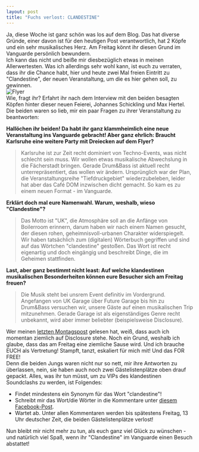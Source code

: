 ```yaml
---
layout: post
title: "Fuchs verlost: CLANDESTINE"
---
```


Ja, diese Woche ist ganz schön was los auf dem Blog. Das hat diverse Gründe, einer davon ist für den heutigen Post verantwortlich, hat 2 Köpfe und ein sehr musikalisches Herz. Am Freitag könnt ihr diesen Grund im Vanguarde persönlich bewundern.  
Ich kann das nicht und beiße mir diesbezüglich etwas in meinen Allerwertesten. Was ich allerdings sehr wohl kann, ist euch zu verraten, dass ihr die Chance habt, hier und heute zwei Mal freien Eintritt zu "Clandestine", der neuen Veranstaltung, um die es hier gehen soll, zu gewinnen.   
![Flyer](https://farm6.staticflickr.com/5573/14316568519_93dd2880c6_c.jpg)  
Wie, fragt ihr? Erfahrt ihr nach dem Interview mit den beiden besagten Köpfen hinter dieser neuen Feierei, Johannes Schickling und Max Hertel. Die beiden waren so lieb, mir ein paar Fragen zu ihrer Veranstaltung zu beantworten:  

**Hallöchen ihr beiden! Da habt ihr ganz klammheimlich eine neue Veranstaltung ins Vanguarde gebracht! Aber ganz ehrlich: Braucht Karlsruhe eine weitere Party mit Dreiecken auf dem Flyer?**

> Karlsruhe ist zur Zeit recht dominiert von Techno-Events, was nicht schlecht sein muss. Wir wollen etwas musikalische Abwechslung in die Fächerstadt bringen. Gerade Drum&Bass ist aktuell recht unterrepräsentiert, das wollen wir ändern. Ursprünglich war der Plan, die Veranstaltungsreihe "Tiefdruckgebiet" wiederzubeleben, leider hat aber das Café DOM inzwischen dicht gemacht. So kam es zu einem neuen Format - im Vanguarde.

**Erklärt doch mal eure Namenwahl. Warum, weshalb, wieso "Clandestine"?**

> Das Motto ist "UK", die Atmosphäre soll an die Anfänge von Boilerroom erinnern, darum haben wir nach einem Namen gesucht, der diesen rohen, geheimnisvoll-urbanen Charakter widerspiegelt. Wir haben tatsächlich zum (digitalen) Wörterbuch gegriffen und sind auf das Wörtchen "clandestine" gestoßen. Das Wort ist recht eigenartig und doch eingängig und beschreibt Dinge, die im Geheimen stattfinden.

**Last, aber ganz bestimmt nicht least: Auf welche klandestinen musikalischen Besonderheiten können eure Besucher sich am Freitag freuen?**

> Die Musik steht bei unsrem Event definitiv im Vordergrund. Angefangen von UK Garage über Future Garage bis hin zu Drum&Bass versuchen wir, unsere Gäste auf einen musikalischen Trip mitzunehmen. Gerade Garage ist als eigenständiges Genre recht unbekannt, wird aber immer beliebter (beispielsweise Disclosure).  

Wer meinen [letzten Montagspost](http://fuchsgehtum.de/fuchsohrwurm-neue-lieben-new-loves/) gelesen hat, weiß, dass auch ich momentan ziemlich auf Disclosure stehe. Noch ein Grund, weshalb ich glaube, dass das am Freitag eine ziemliche Sause wird. Und ich brauche EUCH als Vertretung! Stampft, tanzt, eskaliert für mich mit! Und das FOR FREE!  
Denn die beiden Jungs waren nicht nur so nett, mir ihre Antworten zu überlassen, nein, sie haben auch noch zwei Gästelistenplätze oben drauf gepackt. Alles, was ihr tun müsst, um zu VIPs des klandestinen Soundclashs zu werden, ist Folgendes:  

* Findet mindestens ein Synonym für das Wort "clandestine"! 
* Schreibt mir das Wort/die Wörter in die Kommentare unter [diesem Facebook-Post](https://www.facebook.com/photo.php?fbid=1627176594174942&set=a.1492136027679000.1073741828.1491670487725554&type=1).  
* Wartet ab. Unter allen Kommentaren werden bis spätestens Freitag, 13 Uhr deutscher Zeit, die beiden Gästelistenplätze verlost!  

Nun bleibt mir nicht mehr zu tun, als euch ganz viel Glück zu wünschen - und natürlich viel Spaß, wenn ihr "Clandestine" im Vanguarde einen Besuch abstattet!
